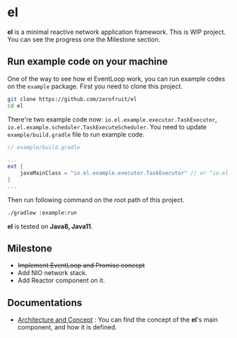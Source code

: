 # el

**el** is a minimal reactive network application framework. This is WIP project. You can see the progress one the Milestone section.



## Run example code on your machine

One of the way to see how el EventLoop work, you can run example codes on the `example` package. First you need to clone this project.

```bash
git clone https://github.com/zerofruit/el
cd el
```

There're two example code now: `io.el.example.executor.TaskExecutor`, `io.el.example.scheduler.TaskExecuteScheduler`.  You need to update `example/build.gradle` file to run example code.

```groovy
// example/build.gradle

...
ext {
    javaMainClass = "io.el.example.executor.TaskExecutor" // or "io.el.example.scheduler.TaskExecuteScheduler"
}
...
```

Then run following command on the root path of this project.

```bash
./gradlew :example:run
```

**el** is tested on **Java8, Java11**.



## Milestone

- ~~Implement EventLoop and Promise concept~~
- Add NIO network stack.
- Add Reactor component on it.



## Documentations

- [Architecture and Concept](./docs/archiecture.md) : You can find the concept of the **el**'s main component, and how it is defined.

